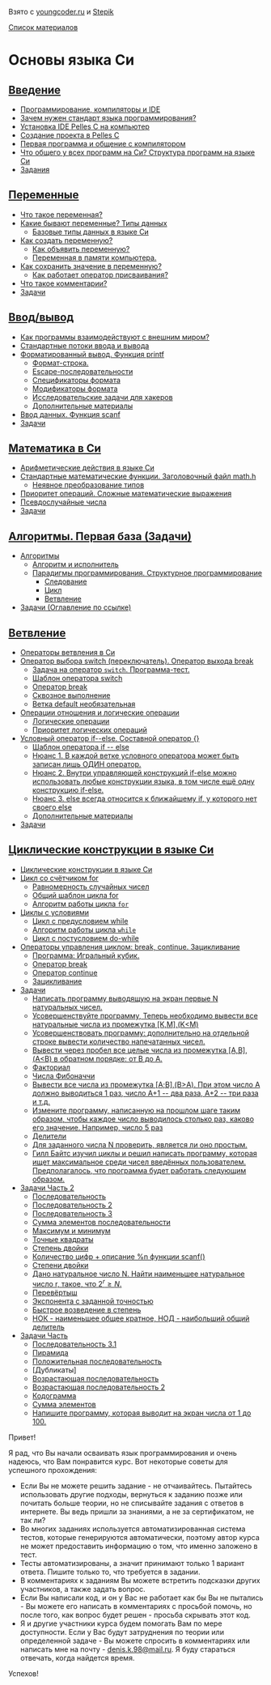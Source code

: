 Взято с [youngcoder.ru](https://youngcoder.ru/) и [Stepik](https://stepik.org/course/3078/syllabus)

[Список материалов](/README.md)

# Основы языка Си 

## [Введение](/StepikC/001/001.md)

+ [Программирование, компиляторы и IDE](/StepikC/001/001.md#программирование-компиляторы-и-ide)
+ [Зачем нужен стандарт языка программирования?](/StepikC/001/001.md#стандарт-языка-программирования)
+ [Установка IDE Pelles C на компьютер](http://youngcoder.ru/lessons/1/ide/pelles_c/)
+ [Создание проекта в Pelles C](https://youngcoder.ru/lessons/1/ide/pelles_c/sozdat_proekt.php)
+ [Первая программа и общение с компилятором](https://youngcoder.ru/lessons/1/ide/pelles_c/osnovy_pellesc.php)
+ [Что общего у всех программ на Си? Структура программ на языке Си](/StepikC/001/001.md#структура-программ-на-языке-си)
+ [Задания](/StepikC/001/001.md#задания)

## [Переменные](/StepikC/002/002.md)

+ [Что такое переменная?](/StepikC/002/002.md#понятие-переменной-в-языке-программирования-программа-как-чёрный-ящик)
+ [Какие бывают переменные? Типы данных](/StepikC/002/002.md#что-такое-типы-данных-и-зачем-они-нужны)
    + [Базовые типы данных в языке Си](/StepikC/002/002.md#базовые-типы-данных-в-языке-си)
+ [Как создать переменную?](/StepikC/002/002.md#переменные-в-языке-си-объявление-переменной-в-си)
    + [Как объявить переменную?](/StepikC/002/002.md#как-объявить-переменную)
    + [Переменная в памяти компьютера.](/StepikC/002/002.md#переменная-в-памяти-компьютера)
+ [Как сохранить значение в переменную?](/StepikC/002/002.md#оператор-присваивания-запись-значения-в-переменную-на-си)
    + [Как работает оператор присваивания?](/StepikC/002/002.md#как-работает-оператор-присваивания)
+ [Что такое комментарии?](/StepikC/002/002.md#что-такое-комментарии-и-зачем-они-нужны)
+ [Задачи](/StepikC/002/002.md#задачи)


## [Ввод/вывод](/StepikC/003/003.md)

+ [Как программы взаимодействуют с внешним миром?](/StepikC/003/003.md#как-программы-взаимодействуют-с-внешним-миром)
+ [Стандартные потоки ввода и вывода](/StepikC/003/003.md#как-устроен-ввод-и-вывод-в-языке-си-потоки-ввода-и-вывода)
+ [Форматированный вывод. Функция printf](/StepikC/003/003.md#форматированный-вывод-функция-printf)
    + [Формат-строка.](/StepikC/003/003.md#формат-строка)
    + [Еscape-последовательности](/StepikC/003/003.md#еscape-последовательности)
    + [Спецификаторы формата](/StepikC/003/003.md#спецификаторы-формата)
    + [Модификаторы формата](/StepikC/003/003.md#модификаторы-формата)
    + [Исследовательские задачи для хакеров](/StepikC/003/003.md#исследовательские-задачи-для-хакеров-3)
    + [Дополнительные материалы](/StepikC/003/003.md#дополнительные-материалы-3)
+ [Ввод данных. Функция scanf](/StepikC/003/003.md#ввод-данных-в-языке-си-функция-scanf)
+ [Задачи](/StepikC/003/003.md#задачи)

## [Математика в Си](/StepikC/004/004.md)

+ [Арифметические действия в языке Си](/StepikC/004/004.md#арифметические-действия-в-языке-си)
+ [Стандартные математические функции. Заголовочный файл math.h](/StepikC/004/004.md#стандартные-математические-функции-в-языке-си)
  + [Неявное преобразование типов](/StepikC/004/004.md#неявное-преобразование-типов)
+ [Приоритет операций. Сложные математические выражения](/StepikC/004/004.md#приоритет-операций-cложные-математические-выражения)
+ [Псевдослучайные числа](/StepikC/004/004.md#генерация-случайных-чисел-в-языке-си)
+ [Задачи](/StepikC/004/004.md#задания)

## [Алгоритмы. Первая база (Задачи)](/StepikC/005/005.md)

+ [Алгоритмы](/StepikC/005/005.md#алгоритмы)
  + [Алгоритм и исполнитель](/StepikC/005/005.md#алгоритм-и-исполнитель)
  + [Парадигмы программирования. Структурное программирование](/StepikC/005/005.md#парадигмы-программирования-структурное-программирование)
    + [Следование](/StepikC/005/005.md#следование)
    + [Цикл](/StepikC/005/005.md#цикл)
    + [Ветвление](/StepikC/005/005.md#ветвление)
+ [Задачи (Оглавление по ссылке)](/StepikC/005/005.md#задачи-оглавление)

## [Ветвление](/StepikC/006/006.md)

+ [Операторы ветвления в Си](/StepikC/006/006.md#операторы-ветвления)
+ [Оператор выбора switch (переключатель). Оператор выхода break](/StepikC/006/006.md#оператор-выбора-переключатель-switch)
    + [Задача на оператор `switch`. Программа-тест.](/StepikC/006/006.md#задача-на-оператор-switch-программа-тест)
    + [Шаблон оператора switch](/StepikC/006/006.md#шаблон-оператора-switch)
    + [Оператор break](/StepikC/006/006.md#оператор-break)
    + [Сквозное выполнение](/StepikC/006/006.md#сквозное-выполнение)
    + [Ветка default необязательная](/StepikC/006/006.md#ветка-default-необязательная)
+ [Операции отношения и логические операции](/StepikC/006/006.md#операции-отношения-и-логические-операции)
    + [Логические операции](/StepikC/006/006.md#логические-операции)
    + [Приоритет логических операций](/StepikC/006/006.md#приоритет-логических-операций)
+ [Условный оператор if--else. Составной оператор {}](/StepikC/006/006.md#условный-оператор-if----else)
    + [Шаблон оператора if -- else](/StepikC/006/006.md#шаблон-оператора-if----else)
    + [Нюанс 1. В каждой ветке условного оператора может быть записан лишь ОДИН оператор.](/StepikC/006/006.md#нюанс-1-в-каждой-ветке-условного-оператора-может-быть-записан-лишь-один-оператор)
    + [Нюанс 2. Внутри управляющей конструкций if-else можно использовать любые конструкции языка, в том числе ещё одну конструкцию if-else.](/StepikC/006/006.md#нюанс-2-внутри-управляющей-конструкций-if-else-можно-использовать-любые-конструкции-языка-в-том-числе-ещё-одну-конструкцию-if-else)
    + [Нюанс 3. else всегда относится к ближайшему if, у которого нет своего else](/StepikC/006/006.md#нюанс-3-else-всегда-относится-к-ближайшему-if-у-которого-нет-своего-else)
    + [Дополнительные материалы](/StepikC/006/006.md#дополнительные-материалы)
+ [Задачи](/StepikC/006/006.md#задачи-список)

## [Циклические конструкции в языке Си](/StepikC/007/007.md)
+ [Циклические конструкции в языке Си](/StepikC/007/007.md#циклические-конструкции-в-языке-си)
+ [Цикл со счётчиком for](/StepikC/007/007.md#цикл-со-счётчиком-for)
    + [Равномерность случайных чисел](/StepikC/007/007.md#пример-равномерность-случайных-чисел)
    + [Общий шаблон цикла for](/StepikC/007/007.md#общий-шаблон-цикла-for)
    + [Алгоритм работы цикла `for`](/StepikC/007/007.md#алгоритм-работы-цикла-for)
+ [Циклы с условиями](/StepikC/007/007.md#циклы-с-условиями)
    + [Цикл с предусловием while](/StepikC/007/007.md#цикл-с-предусловием-while)
    + [Алгоритм работы цикла `while`](/StepikC/007/007.md#алгоритм-работы-цикла-while)
    + [Цикл с постусловием do-while](/StepikC/007/007.md#цикл-с-постусловием-do-while)
+ [Операторы управления циклом: break, continue. Зацикливание](/StepikC/007/007.md#операторы-управления-циклом-зацикливание)
    + [Программа: Игральный кубик.](/StepikC/007/007.md#программа-игральный-кубик)
    + [Оператор break](/StepikC/007/007.md#оператор-break)
    + [Оператор continue](/StepikC/007/007.md#оператор-continue)
    + [Зацикливание](/StepikC/007/007.md#зацикливание)
+ [Задачи](/StepikC/007/007.md#задачи)
    + [Написать программу выводящую на экран первые N натуральных чисел.](/StepikC/007/007.md#написать-программу-выводящую-на-экран-первые-n-натуральных-чисел)
    + [Усовершенствуйте программу, Теперь необходимо вывести все натуральные числа из промежутка [K,M],(K<M)](/StepikC/007/007.md#усовершенствуйте-программу-теперь-необходимо-вывести-все-натуральные-числа-из-промежутка-kmkm)
    + [Усовершенствовать программу: дополнительно на отдельной строке вывести количество напечатанных чисел.](/StepikC/007/007.md#усовершенствовать-программу-дополнительно-на-отдельной-строке-вывести-количество-напечатанных-чисел)
    + [Вывести через пробел все целые числа из промежутка [A,B],(A<B) в обратном порядке: от B до A.](/StepikC/007/007.md#вывести-через-пробел-все-целые-числа-из-промежутка-abab-в-обратном-порядке-от-b-до-a)
    + [Факториал](/StepikC/007/007.md#факториал)
    + [Числа Фибоначчи](/StepikC/007/007.md#числа-фибоначчи)
    + [Вывести все числа из промежутка [A;B],(B>A). При этом число A должно выводиться 1 раз, число A+1 -- два раза, A+2 -- три раза и т.д.](/StepikC/007/007.md#вывести-все-числа-из-промежутка-abba-при-этом-число-a-должно-выводиться-1-раз-число-a1----два-раза-a2----три-раза-и-тд)
    + [Измените программу, написанную на прошлом шаге таким образом, чтобы каждое число выводилось столько раз, каково его значение. Например, число 5 раз](/StepikC/007/007.md#измените-программу-написанную-на-прошлом-шаге-таким-образом-чтобы-каждое-число-выводилось-столько-раз-каково-его-значение-например-число-5-раз)
    + [Делители](/StepikC/007/007.md#делители)
    + [Для заданного числа N проверить, является ли оно простым.](/StepikC/007/007.md#для-заданного-числа-n-проверить-является-ли-оно-простым)
    + [Гилл Байтс изучил циклы и решил написать программу, которая ищет максимальное среди чисел введённых пользователем. Предполагалось, что программа будет работать следующим образом.](/StepikC/007/007.md#гилл-байтс-изучил-циклы-и-решил-написать-программу-которая-ищет-максимальное-среди-чисел-введённых-пользователем-предполагалось-что-программа-будет-работать-следующим-образом)
+ [Задачи Часть 2](/StepikC/007/007.md#часть-2)
    + [Последовательность](/StepikC/007/007.md#последовательность)
    + [Последовательность 2](/StepikC/007/007.md#последовательность-2)
    + [Последовательность 3](/StepikC/007/007.md#последовательность-3)
    + [Сумма элементов последовательности](/StepikC/007/007.md#сумма-элементов-последовательности)
    + [Максимум и минимум](/StepikC/007/007.md#максимум-и-минимум)
    + [Точные квадраты](/StepikC/007/007.md#точные-квадраты)
    + [Степень двойки](/StepikC/007/007.md#степень-двойки)
    + [Количество цифр + описание %n функции scanf()](/StepikC/007/007.md#количество-цифр--описание-n-функции-scanf)
    + [Степени двойки](/StepikC/007/007.md#степени-двойки)
    + [Дано натуральное число N. Найти наименьшее натуральное число r, такое, что $2^r ≥N$.](/StepikC/007/007.md#дано-натуральное-число-n-найти-наименьшее-натуральное-число-r-такое-что)
    + [Перевёртыш](/StepikC/007/007.md#перевёртыш)
    + [Экспонента с заданной точностью](/StepikC/007/007.md#экспонента-с-заданной-точностью)
    + [Быстрое возведение в степень](/StepikC/007/007.md#быстрое-возведение-в-степень)
    + [НОК - наименьшее общее кратное, НОД - наибольший общий делитель](/StepikC/007/007.md#нок---наименьшее-общее-кратное-нод---наибольший-общий-делитель)
+ [Задачи Часть ](/StepikC/007/007.md#часть-3)
    + [Последовательность 3.1](/StepikC/007/007.md#последовательность-31)
	+ [Пирамида](/StepikC/007/007.md#пирамида)
	+ [Положительная последовательность](/StepikC/007/007.md#положительная-последовательность)
	+ [Дубликаты]
	+ [Возрастающая последовательность](/StepikC/007/007.md#возрастающая-последовательность)
	+ [Возрастающая последовательность 2](/StepikC/007/007.md#возрастающая-последовательность-2)
	+ [Кодограмма](/StepikC/007/007.md#кодограмма)
	+ [Сумма элементов](/StepikC/007/007.md#сумма-элементов)
	+ [Напишите программу, которая выводит на экран числа от 1 до 100.](/StepikC/007/007.md#напишите-программу-которая-выводит-на-экран-числа-от-1-до-100)


Привет!

Я рад, что Вы начали осваивать язык программирования и очень надеюсь, что Вам понравится курс. Вот некоторые советы для успешного прохождения:

+ Если Вы не можете решить задание - не отчаивайтесь. Пытайтесь использовать другие подходы, вернуться к заданию позже или почитать больше теории, но не списывайте задания с ответов в интернете. Вы ведь пришли за знаниями, а не за сертификатом, не так ли?
+ Во многих заданиях используется автоматизированная система тестов, которые генерируются автоматически, поэтому автор курса не может предоставить информацию о том, что именно заложено в тест.
+ Тесты автоматизированы, а значит принимают только 1 вариант ответа. Пишите только то, что требуется в задании.
+ В комментариях к заданиям Вы можете встретить подсказки других участников, а также задать вопрос.
+ Если Вы написали код, и он у Вас не работает как бы Вы не пытались - Вы можете его написать в комментариях с просьбой помочь, но после того, как вопрос будет решен - просьба скрывать этот код.
+ Я и другие участники курса будем помогать Вам по мере доступности. Если у Вас будут затруднения по теории или определенной задаче - Вы можете спросить в комментариях или написать мне на почту - denis.k.98@mail.ru. Я буду стараться отвечать, когда найдется время.

Успехов!